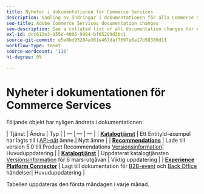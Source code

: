 ```yaml
---
title: Nyheter i dokumentationen för Commerce Services
description: Samling av ändringar i dokumentationen för alla Commerce Services
seo-title: Adobe Commerce Services documentation changes
seo-description: See a collated list of all documentation changes for Adobe Commerce Services and integration services.
exl-id: dcc613e3-955e-4006-9984-bf05289d3bc1
source-git-commit: e5e8bd93284a301e467daf7697e6a17b58380d11
workflow-type: tm+mt
source-wordcount: '116'
ht-degree: 0%

---
```


# Nyheter i dokumentationen för Commerce Services

Följande objekt har nyligen ändrats i dokumentationen:

| Tjänst | Ändra | Typ | | — | — | — | | [**Katalogtjänst**](../catalog-service/guide-overview.md) | Ett EntityId-exempel har lagts till i [API-nät](../catalog-service/mesh.md) ämne.| Nytt ämne | | [**Recommendations**](../product-recommendations/guide-overview.md) | Lade till version 5.0 till Product Recommendations [Versionsinformation](../product-recommendations/release-notes.md)| Huvuduppdatering | | [**Katalogtjänst**](../catalog-service/guide-overview.md) | Uppdaterat katalogtjänsten [Versionsinformation](../catalog-service/release-notes.md) för 6 mars-utgåvan | Viktig uppdatering | | [**Experience Platform Connector**](../experience-platform-connector/overview.md) | Lagt till dokumentation för [B2B-event](https://experienceleague.adobe.com/docs/commerce-merchant-services/experience-platform-connector/event-forwarding/events.html#b2b-events) och [Back Office](https://experienceleague.adobe.com/docs/commerce-merchant-services/experience-platform-connector/event-forwarding/events.html#back-office-events) händelser| Huvuduppdatering |

Tabellen uppdateras den första måndagen i varje månad.
